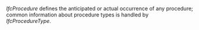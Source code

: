 _IfcProcedure_ defines the anticipated or actual occurrence of any procedure; common information about procedure types is handled by _IfcProcedureType_.
